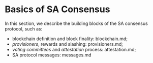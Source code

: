 # Basics of SA Consensus
In this section, we describe the building blocks of the SA consensus protocol, such as:

 - blockchain definition and block finality: blockchain.md;
 - *provisioners*, rewards and slashing: provisioners.md;
 - *voting committees* and *attestation* process: attestation.md;
 - SA protocol messages: messages.md